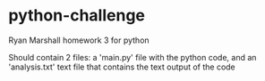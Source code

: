 # python-challenge
Ryan Marshall homework 3 for python

Should contain 2 files: a 'main.py' file with the python code, and an 'analysis.txt' text file that contains the text output of the code
